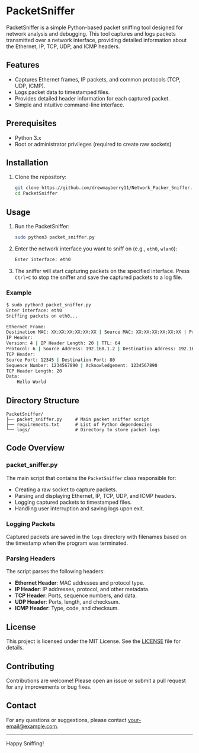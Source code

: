 
# PacketSniffer

PacketSniffer is a simple Python-based packet sniffing tool designed for network analysis and debugging. This tool captures and logs packets transmitted over a network interface, providing detailed information about the Ethernet, IP, TCP, UDP, and ICMP headers.

## Features

- Captures Ethernet frames, IP packets, and common protocols (TCP, UDP, ICMP).
- Logs packet data to timestamped files.
- Provides detailed header information for each captured packet.
- Simple and intuitive command-line interface.

## Prerequisites

- Python 3.x
- Root or administrator privileges (required to create raw sockets)

## Installation

1. Clone the repository:
    ```sh
    git clone https://github.com/drewmayberry11/Network_Packer_Sniffer.git
    cd PacketSniffer
    ```

## Usage

1. Run the PacketSniffer:
    ```sh
    sudo python3 packet_sniffer.py
    ```

2. Enter the network interface you want to sniff on (e.g., `eth0`, `wlan0`):
    ```sh
    Enter interface: eth0
    ```

3. The sniffer will start capturing packets on the specified interface. Press `Ctrl+C` to stop the sniffer and save the captured packets to a log file.

### Example

```sh
$ sudo python3 packet_sniffer.py
Enter interface: eth0
Sniffing packets on eth0...

Ethernet Frame:
Destination MAC: XX:XX:XX:XX:XX:XX | Source MAC: XX:XX:XX:XX:XX:XX | Protocol: 2048
IP Header:
Version: 4 | IP Header Length: 20 | TTL: 64
Protocol: 6 | Source Address: 192.168.1.2 | Destination Address: 192.168.1.1
TCP Header:
Source Port: 12345 | Destination Port: 80
Sequence Number: 1234567890 | Acknowledgement: 1234567890
TCP Header Length: 20
Data:
    Hello World
```

## Directory Structure

```
PacketSniffer/
├── packet_sniffer.py     # Main packet sniffer script
├── requirements.txt      # List of Python dependencies
└── logs/                 # Directory to store packet logs
```

## Code Overview

### packet_sniffer.py

The main script that contains the `PacketSniffer` class responsible for:

- Creating a raw socket to capture packets.
- Parsing and displaying Ethernet, IP, TCP, UDP, and ICMP headers.
- Logging captured packets to timestamped files.
- Handling user interruption and saving logs upon exit.

### Logging Packets

Captured packets are saved in the `logs` directory with filenames based on the timestamp when the program was terminated.

### Parsing Headers

The script parses the following headers:

- **Ethernet Header**: MAC addresses and protocol type.
- **IP Header**: IP addresses, protocol, and other metadata.
- **TCP Header**: Ports, sequence numbers, and data.
- **UDP Header**: Ports, length, and checksum.
- **ICMP Header**: Type, code, and checksum.

## License

This project is licensed under the MIT License. See the [LICENSE](LICENSE) file for details.

## Contributing

Contributions are welcome! Please open an issue or submit a pull request for any improvements or bug fixes.

## Contact

For any questions or suggestions, please contact [your-email@example.com](mailto:your-email@example.com).

---

Happy Sniffing!
